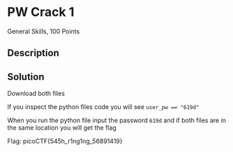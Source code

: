 # PW Crack 1
General Skills, 100 Points
## Description
## Solution
Download both files 

If you inspect the python files code you will see `user_pw == "619d"`

When you run the python file input the password `619d` and if both files are in the same location you will get the flag

Flag: picoCTF{545h_r1ng1ng_56891419}
